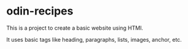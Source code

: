# odin-recipes
This is a project to create a basic website using HTMl. 

It uses basic tags like heading, paragraphs, lists, images, anchor, etc. 


